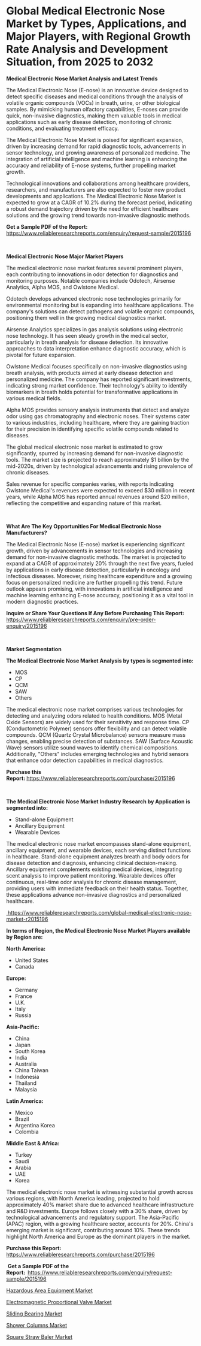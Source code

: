 <p><h1>Global Medical Electronic Nose Market by Types, Applications, and Major Players, with Regional Growth Rate Analysis and Development Situation, from 2025 to 2032</h1></p><p><strong>Medical Electronic Nose Market Analysis and Latest Trends</strong></p>
<p><p>The Medical Electronic Nose (E-nose) is an innovative device designed to detect specific diseases and medical conditions through the analysis of volatile organic compounds (VOCs) in breath, urine, or other biological samples. By mimicking human olfactory capabilities, E-noses can provide quick, non-invasive diagnostics, making them valuable tools in medical applications such as early disease detection, monitoring of chronic conditions, and evaluating treatment efficacy.</p><p>The Medical Electronic Nose Market is poised for significant expansion, driven by increasing demand for rapid diagnostic tools, advancements in sensor technology, and growing awareness of personalized medicine. The integration of artificial intelligence and machine learning is enhancing the accuracy and reliability of E-nose systems, further propelling market growth. </p><p>Technological innovations and collaborations among healthcare providers, researchers, and manufacturers are also expected to foster new product developments and applications. The Medical Electronic Nose Market is expected to grow at a CAGR of 10.2% during the forecast period, indicating a robust demand trajectory driven by the need for efficient healthcare solutions and the growing trend towards non-invasive diagnostic methods.</p></p>
<p><strong>Get a Sample PDF of the Report:&nbsp;</strong> <a href="https://www.reliableresearchreports.com/enquiry/request-sample/2015196?utm_campaign=2794&utm_medium=2&utm_source=Github&utm_content=ia&utm_term=29032025&utm_id=medical-electronic-nose">https://www.reliableresearchreports.com/enquiry/request-sample/2015196</a></p>
<p>&nbsp;</p>
<p><strong>Medical Electronic Nose Major Market Players</strong></p>
<p><p>The medical electronic nose market features several prominent players, each contributing to innovations in odor detection for diagnostics and monitoring purposes. Notable companies include Odotech, Airsense Analytics, Alpha MOS, and Owlstone Medical.</p><p>Odotech develops advanced electronic nose technologies primarily for environmental monitoring but is expanding into healthcare applications. The company's solutions can detect pathogens and volatile organic compounds, positioning them well in the growing medical diagnostics market.</p><p>Airsense Analytics specializes in gas analysis solutions using electronic nose technology. It has seen steady growth in the medical sector, particularly in breath analysis for disease detection. Its innovative approaches to data interpretation enhance diagnostic accuracy, which is pivotal for future expansion.</p><p>Owlstone Medical focuses specifically on non-invasive diagnostics using breath analysis, with products aimed at early disease detection and personalized medicine. The company has reported significant investments, indicating strong market confidence. Their technology's ability to identify biomarkers in breath holds potential for transformative applications in various medical fields.</p><p>Alpha MOS provides sensory analysis instruments that detect and analyze odor using gas chromatography and electronic noses. Their systems cater to various industries, including healthcare, where they are gaining traction for their precision in identifying specific volatile compounds related to diseases.</p><p>The global medical electronic nose market is estimated to grow significantly, spurred by increasing demand for non-invasive diagnostic tools. The market size is projected to reach approximately $1 billion by the mid-2020s, driven by technological advancements and rising prevalence of chronic diseases.</p><p>Sales revenue for specific companies varies, with reports indicating Owlstone Medical's revenues were expected to exceed $30 million in recent years, while Alpha MOS has reported annual revenues around $20 million, reflecting the competitive and expanding nature of this market.</p></p>
<p>&nbsp;</p>
<p><strong>What Are The Key Opportunities For Medical Electronic Nose Manufacturers?</strong></p>
<p><p>The Medical Electronic Nose (E-nose) market is experiencing significant growth, driven by advancements in sensor technologies and increasing demand for non-invasive diagnostic methods. The market is projected to expand at a CAGR of approximately 20% through the next five years, fueled by applications in early disease detection, particularly in oncology and infectious diseases. Moreover, rising healthcare expenditure and a growing focus on personalized medicine are further propelling this trend. Future outlook appears promising, with innovations in artificial intelligence and machine learning enhancing E-nose accuracy, positioning it as a vital tool in modern diagnostic practices.</p></p>
<p><strong>Inquire or Share Your Questions If Any Before Purchasing This Report:</strong> <a href="https://www.reliableresearchreports.com/enquiry/pre-order-enquiry/2015196?utm_campaign=2794&utm_medium=2&utm_source=Github&utm_content=ia&utm_term=29032025&utm_id=medical-electronic-nose">https://www.reliableresearchreports.com/enquiry/pre-order-enquiry/2015196</a></p>
<p>&nbsp;</p>
<p><strong>Market Segmentation</strong></p>
<p><strong>The Medical Electronic Nose Market Analysis by types is segmented into:</strong></p>
<p><ul><li>MOS</li><li>CP</li><li>QCM</li><li>SAW</li><li>Others</li></ul></p>
<p><p>The medical electronic nose market comprises various technologies for detecting and analyzing odors related to health conditions. MOS (Metal Oxide Sensors) are widely used for their sensitivity and response time. CP (Conductometric Polymer) sensors offer flexibility and can detect volatile compounds. QCM (Quartz Crystal Microbalance) sensors measure mass changes, enabling precise detection of substances. SAW (Surface Acoustic Wave) sensors utilize sound waves to identify chemical compositions. Additionally, "Others" includes emerging technologies and hybrid sensors that enhance odor detection capabilities in medical diagnostics.</p></p>
<p><strong>Purchase this Report:&nbsp;</strong><a href="https://www.reliableresearchreports.com/purchase/2015196?utm_campaign=2794&utm_medium=2&utm_source=Github&utm_content=ia&utm_term=29032025&utm_id=medical-electronic-nose">https://www.reliableresearchreports.com/purchase/2015196</a></p>
<p>&nbsp;</p>
<p><strong>The Medical Electronic Nose Market Industry Research by Application is segmented into:</strong></p>
<p><ul><li>Stand-alone Equipment</li><li>Ancillary Equipment</li><li>Wearable Devices</li></ul></p>
<p><p>The medical electronic nose market encompasses stand-alone equipment, ancillary equipment, and wearable devices, each serving distinct functions in healthcare. Stand-alone equipment analyzes breath and body odors for disease detection and diagnosis, enhancing clinical decision-making. Ancillary equipment complements existing medical devices, integrating scent analysis to improve patient monitoring. Wearable devices offer continuous, real-time odor analysis for chronic disease management, providing users with immediate feedback on their health status. Together, these applications advance non-invasive diagnostics and personalized healthcare.</p></p>
<p><a href="https://www.reliableresearchreports.com/global-medical-electronic-nose-market-r2015196?utm_campaign=2794&utm_medium=2&utm_source=Github&utm_content=ia&utm_term=29032025&utm_id=medical-electronic-nose">&nbsp;https://www.reliableresearchreports.com/global-medical-electronic-nose-market-r2015196</a></p>
<p><strong>In terms of Region, the Medical Electronic Nose Market Players available by Region are:</strong></p>
<p>
    <p> <strong> North America: </strong>
        <ul>
            <li>United States</li>
            <li>Canada</li>
        </ul>
        </p> 
    <p> <strong> Europe: </strong>
        <ul>
            <li>Germany</li>
            <li>France</li>
            <li>U.K.</li>
            <li>Italy</li>
            <li>Russia</li>
        </ul>
        </p> 
    <p> <strong> Asia-Pacific: </strong>
        <ul>
            <li>China</li>
            <li>Japan</li>
            <li>South Korea</li>
            <li>India</li>
            <li>Australia</li>
            <li>China Taiwan</li>
            <li>Indonesia</li>
            <li>Thailand</li>
            <li>Malaysia</li>
        </ul>
        </p> 
    <p> <strong> Latin America: </strong>
        <ul>
            <li>Mexico</li>
            <li>Brazil</li>
            <li>Argentina Korea</li>
            <li>Colombia</li>
        </ul>
        </p> 
    <p> <strong> Middle East & Africa: </strong>
        <ul>
            <li>Turkey</li>
            <li>Saudi</li>
            <li>Arabia</li>
            <li>UAE</li>
            <li>Korea</li>
        </ul>
    </p>
    </p>
<p><p>The medical electronic nose market is witnessing substantial growth across various regions, with North America leading, projected to hold approximately 40% market share due to advanced healthcare infrastructure and R&D investments. Europe follows closely with a 30% share, driven by technological advancements and regulatory support. The Asia-Pacific (APAC) region, with a growing healthcare sector, accounts for 20%. China's emerging market is significant, contributing around 10%. These trends highlight North America and Europe as the dominant players in the market.</p></p>
<p><strong>Purchase this Report: </strong><a href="https://www.reliableresearchreports.com/purchase/2015196?utm_campaign=2794&utm_medium=2&utm_source=Github&utm_content=ia&utm_term=29032025&utm_id=medical-electronic-nose">https://www.reliableresearchreports.com/purchase/2015196</a></p>
<p>&nbsp;<strong>Get a Sample PDF of the Report:&nbsp;&nbsp;</strong><a href="https://www.reliableresearchreports.com/enquiry/request-sample/2015196?utm_campaign=2794&utm_medium=2&utm_source=Github&utm_content=ia&utm_term=29032025&utm_id=medical-electronic-nose">https://www.reliableresearchreports.com/enquiry/request-sample/2015196</a></p>
<p><strong></strong></p>
<p><p><a href="https://www.linkedin.com/pulse/estimating-size-hazardous-area-equipment-market-current-hdque?utm_campaign=2794&utm_medium=2&utm_source=Github&utm_content=ia&utm_term=29032025&utm_id=medical-electronic-nose">Hazardous Area Equipment Market</a></p><p><a href="https://www.linkedin.com/pulse/electromagnetic-proportional-valve-industry-outlook-20252032-hyete?utm_campaign=2794&utm_medium=2&utm_source=Github&utm_content=ia&utm_term=29032025&utm_id=medical-electronic-nose">Electromagnetic Proportional Valve Market</a></p><p><a href="https://www.linkedin.com/pulse/analyzing-sliding-bearing-markets-growth-trajectory-projected-aszke?utm_campaign=2794&utm_medium=2&utm_source=Github&utm_content=ia&utm_term=29032025&utm_id=medical-electronic-nose">Sliding Bearing Market</a></p><p><a href="https://www.linkedin.com/pulse/revenue-demand-forecast-shower-columns-industry-projected-45-kttme?utm_campaign=2794&utm_medium=2&utm_source=Github&utm_content=ia&utm_term=29032025&utm_id=medical-electronic-nose">Shower Columns Market</a></p><p><a href="https://www.linkedin.com/pulse/upcoming-boom-square-straw-baler-market-projections-end-use-l57me?utm_campaign=2794&utm_medium=2&utm_source=Github&utm_content=ia&utm_term=29032025&utm_id=medical-electronic-nose">Square Straw Baler Market</a></p></p>